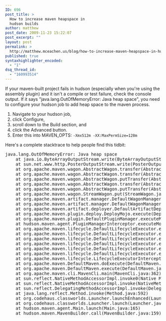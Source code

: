 ```yaml
---
ID: 696
post_title: >
  How to increase maven heapspace in
  hudson builds
author: matthew
post_date: 2009-11-23 15:22:07
post_excerpt: ""
layout: post
permalink: >
  http://matthew.mceachen.us/blog/how-to-increase-maven-heapspace-in-hudson-builds-696.html
published: true
syntaxhighlighter_encoded:
  - "1"
dsq_thread_id:
  - "160993514"
---
```

If your maven-built project fails in hudson (especially when you're using the assembly plugin) and it isn't a compile or test failure, check the console output. If it says "java.lang.OutOfMemoryError: Java heap space", you need to configure your hudson job to add heap space to the maven process.
<ol>
	<li>Navigate to your hudson job,</li>
	<li> click Configure,</li>
	<li> scroll down to the Build section, and</li>
	<li> click the Advanced button.</li>
	<li>Enter this into MAVEN_OPTS: <code>-Xmx512m -XX:MaxPermSize=128m</code></li>
</ol>

<!--more-->

Here's a complete stacktrace to help people find this tidbit:

<pre>java.lang.OutOfMemoryError: Java heap space
	at java.io.ByteArrayOutputStream.write(ByteArrayOutputStream.java:95)
	at sun.net.www.http.PosterOutputStream.write(PosterOutputStream.java:61)
	at org.apache.maven.wagon.AbstractWagon.transfer(AbstractWagon.java:492)
	at org.apache.maven.wagon.AbstractWagon.transfer(AbstractWagon.java:457)
	at org.apache.maven.wagon.AbstractWagon.putTransfer(AbstractWagon.java:411)
	at org.apache.maven.wagon.AbstractWagon.transfer(AbstractWagon.java:392)
	at org.apache.maven.wagon.AbstractWagon.putTransfer(AbstractWagon.java:365)
	at org.apache.maven.wagon.StreamWagon.put(StreamWagon.java:163)
	at org.apache.maven.artifact.manager.DefaultWagonManager.putRemoteFile(DefaultWagonManager.java:317)
	at org.apache.maven.artifact.manager.DefaultWagonManager.putArtifact(DefaultWagonManager.java:227)
	at org.apache.maven.artifact.deployer.DefaultArtifactDeployer.deploy(DefaultArtifactDeployer.java:107)
	at org.apache.maven.plugin.deploy.DeployMojo.execute(DeployMojo.java:190)
	at org.apache.maven.plugin.DefaultPluginManager.executeMojo(DefaultPluginManager.java:490)
	at hudson.maven.agent.PluginManagerInterceptor.executeMojo(PluginManagerInterceptor.java:182)
	at org.apache.maven.lifecycle.DefaultLifecycleExecutor.executeGoals(DefaultLifecycleExecutor.java:694)
	at org.apache.maven.lifecycle.DefaultLifecycleExecutor.executeGoalWithLifecycle(DefaultLifecycleExecutor.java:556)
	at org.apache.maven.lifecycle.DefaultLifecycleExecutor.executeGoal(DefaultLifecycleExecutor.java:535)
	at org.apache.maven.lifecycle.DefaultLifecycleExecutor.executeGoalAndHandleFailures(DefaultLifecycleExecutor.java:387)
	at org.apache.maven.lifecycle.DefaultLifecycleExecutor.executeTaskSegments(DefaultLifecycleExecutor.java:348)
	at org.apache.maven.lifecycle.DefaultLifecycleExecutor.execute(DefaultLifecycleExecutor.java:180)
	at org.apache.maven.lifecycle.LifecycleExecutorInterceptor.execute(LifecycleExecutorInterceptor.java:65)
	at org.apache.maven.DefaultMaven.doExecute(DefaultMaven.java:328)
	at org.apache.maven.DefaultMaven.execute(DefaultMaven.java:138)
	at org.apache.maven.cli.MavenCli.main(MavenCli.java:362)
	at sun.reflect.NativeMethodAccessorImpl.invoke0(Native Method)
	at sun.reflect.NativeMethodAccessorImpl.invoke(NativeMethodAccessorImpl.java:39)
	at sun.reflect.DelegatingMethodAccessorImpl.invoke(DelegatingMethodAccessorImpl.java:25)
	at java.lang.reflect.Method.invoke(Method.java:592)
	at org.codehaus.classworlds.Launcher.launchEnhanced(Launcher.java:315)
	at org.codehaus.classworlds.Launcher.launch(Launcher.java:255)
	at hudson.maven.agent.Main.launch(Main.java:165)
	at hudson.maven.MavenBuilder.call(MavenBuilder.java:159)</pre>